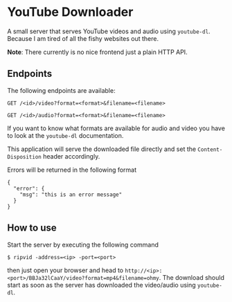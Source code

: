 
YouTube Downloader
==================

A small server that serves YouTube videos and audio using `youtube-dl`. Because I am tired of all the fishy websites out there.

**Note**: There currently is no nice frontend just a plain HTTP API.

Endpoints
---------

The following endpoints are available:

```
GET /<id>/video?format=<format>&filename=<filename>
```

```
GET /<id>/audio?format=<format>&filename=<filename>
```

If you want to know what formats are available for audio and video you have to look at the `youtube-dl` documentation. 

This application will serve the downloaded file directly and set the `Content-Disposition` header accordingly.

Errors will be returned in the following format

```
{
  "error": {
    "msg": "this is an error message"
  }
}
```

How to use
----------

Start the server by executing the following command

```
$ ripvid -address=<ip> -port=<port>
```

then just open your browser and head to `http://<ip>:<port>/BBJa32lCaaY/video?format=mp4&filename=ohmy`. The download should start as soon as the server has downloaded the video/audio using `youtube-dl`.
